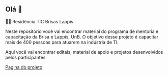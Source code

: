## Olá 👋

🙋‍♀️ Residência TIC Brisas Lappis 

Neste repositório você vai encontrar material do programa de mentoria e capacitação da Brisa e Lappis, UnB. O objetivo desse projeto é capacitar mais de 400 pessoas para atuarem na indústria de TI.

Aqui você vai encontrar editais, material de apoio e projetos desenvolvidos pelos participantes 

[Pagina do projeto](https://brisa.lappis.rocks)


